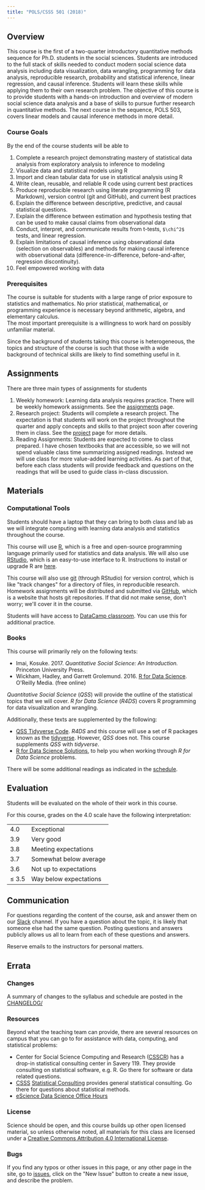 ```yaml
---
title: "POLS/CSSS 501 (2018)"
---
```



## Overview

This course is the first of a two-quarter introductory quantitative methods sequence for Ph.D. students in the social sciences.
Students are introduced to the full stack of skills needed to conduct modern social science data analysis including data visualization, data wrangling, programming for data analysis, reproducible research, probability and statistical inference, linear regression, and causal inference.
Students will learn these skills while applying them to their own research problem.
The objective of this course is to provide students with a hands-on introduction and overview of modern social science data analysis and a base of skills to pursue further research in quantitative methods.
The next course in the sequence, POLS 503, covers linear models and causal inference methods in more detail.


### Course Goals

By the end of the course students will be able to

1.  Complete a research project demonstrating mastery of statistical data analysis from exploratory analysis to inference to modeling
1.  Visualize data and statistical models using R
2.  Import and clean tabular data for use in statistical analysis using R
3.  Write clean, reusable, and reliable R code using current best practices
4.  Produce reproducible research using literate programming (R Markdown), version control (git and GitHub), and current best practices
5.  Explain the difference between descriptive, predictive, and causal statistical questions.
7.  Explain the difference between estimation and hypothesis testing that can be used to make causal claims from observational data
8.  Conduct, interpret, and communicate results from  t-tests, `$\chi^2$` tests, and linear regression.
7.  Explain limitations of causal inference using observational data (selection on observables) and methods for making causal inference with observational data (difference-in-difference, before-and-after, regression discontinuity).
10. Feel empowered working with data


### Prerequisites

The course is suitable for students with a large range of prior exposure to statistics and mathematics. No prior statistical, mathematical, or programming experience is necessary beyond arithmetic, algebra, and elementary calculus.  
The most important prerequisite is a willingness to work hard on possibly unfamiliar material.

Since the background of students taking this course is heterogeneous, the topics and structure of the course is such that those with a wide background of technical skills are likely to find something useful in it.


## Assignments

There are three main types of assignments for students

1.  Weekly homework: Learning data analysis requires practice. There will be weekly homework assignments. See the [assignments](./assignments/) page.
2.  Research project: Students will complete a research project. The expectation is that students will work on the project throughout the quarter and apply concepts and skills to that project soon after covering them in class. See the [project](./projects/) page for more details.
3.  Reading Assignments: Students are expected to come to class prepared. I have chosen textbooks that are accessible, so we will not spend valuable class time summarizing assigned readings. Instead we will use class for more value-added learning activities. As part of that, before each class students will provide feedback and questions on the readings that will be used to guide class in-class discussion.


## Materials


### Computational Tools

Students should have a laptop that they can bring to both class and lab as we will integrate computing with learning data analysis and statistics throughout the course.

This course will use [R](https://www.r-project.org/), which is a free and open-source programming language primarily used for statistics and data analysis. We will also use [RStudio](https://www.rstudio.com/), which is an easy-to-use interface to R.
Instructions to install or upgrade R are [here](./pages/install/).

This course will also use [git](https://git-scm.com/) (through RStudio)
for version control, which is like "track changes" for a directory of files, in reproducible research.
Homework assignments will be distributed and submitted via [GitHub](https://github.com/), which is a website that hosts git repositories.
If that did not make sense, don't worry; we'll cover it in the course.

Students will have access to [DataCamp classroom](https://www.datacamp.com/groups/education). You can use this for additional practice.


### Books

This course will primarily rely on the following texts:

-   Imai, Kosuke. 2017. *Quantitative Social Science: An Introduction.* Princeton University Press.
-   Wickham, Hadley, and Garrett Grolemund. 2016. [R for Data Science](http://r4ds.had.co.nz/). O'Reilly Media. (free online)

*Quantitative Social Science* (*QSS*) will provide the outline of the statistical topics that we will cover.
*R for Data Science* (*R4DS*) covers R programming for data visualization and wrangling.

Additionally, these texts are supplemented by the following:

-   [QSS Tidyverse Code](https://jrnold.github.io/qss-tidy/). *R4DS* and this course will use a set of R packages known as the [tidyverse](https://www.tidyverse.org/). However, *QSS* does not. This course supplements *QSS* with *tidyverse*.
-   [R for Data Science Solutions](https://jrnold.github.io/r4ds-exercise-solutions/), to help you when working through *R for Data Science* problems.

There will be some additional readings as indicated in the [schedule](/schedule).


## Evaluation

Students will be evaluated on the whole of their work in this course.

For this course, grades on the 4.0 scale have the following interpretation:

<table class = "table table-striped">
  <tbody>
    <tr>
      <td>4.0</td>
      <td>Exceptional</td>
    </tr>
    <tr>
      <td>3.9</td>
      <td>Very good</td>
    </tr>
    <tr>
      <td>3.8</td>
      <td>Meeting expectations</td>
    </tr>
    <tr>
      <td>3.7</td>
      <td>Somewhat below average</td>
    </tr>
    <tr>
      <td>3.6</td>
      <td>Not up to expectations</td>
    </tr>
    <tr>
      <td>&le; 3.5</td>
      <td>Way below expectations</td>
    </tr>
  </tbody>
</table>


## Communication

For questions regarding the content of the course, ask and answer them on our [Slack](https://uwpolsmethods.slack.com/) channel.
If you have a question about the topic, it is likely that someone else had the same question.
Posting questions and answers publicly allows us all to learn from each of these questions and answers.

Reserve emails to the instructors for personal matters.


## Errata

### Changes

A summary of changes to the syllabus and schedule are posted in the 
[CHANGELOG/](/pages/CHANGELOG)

### Resources

Beyond what the teaching team can provide, there are several resources on campus that you can go to for assistance with data, computing, and statistical problems:

-   Center for Social Science Computing and Research ([CSSCR](http://julius.csscr.washington.edu)) has a drop-in statistical consulting center in Savery 119. They provide consulting on statistical software, e.g. R. Go there for software or data related questions.
-   [CSSS](https://csss.washington.edu) [Statistical Consulting](https://csss.washington.edu/consulting) provides general statistical consulting. Go there for questions about statistical methods.
-   [eScience Data Science Office Hours](http://escience.washington.edu/office-hours/)


### License

Science should be open, and this course builds up other open licensed material, so unless otherwise noted, all materials for this class are licensed under a <a rel="license" href="https://creativecommons.org/licenses/by/4.0/">Creative Commons Attribution 4.0 International License</a>.


### Bugs

If you find any typos or other issues in this page, or any other page in the site, go to [issues](https://github.com/UW-POLS501/2018/issues), click on the "New Issue" button to create a new issue, and describe the problem.
